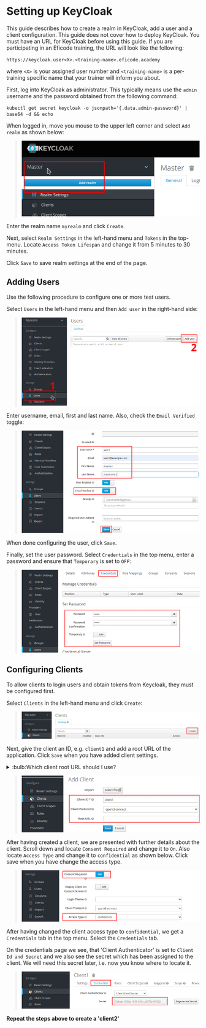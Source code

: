 # Setting up KeyCloak

This guide describes how to create a realm in KeyCloak, add a user and
a client configuration. This guide does not cover how to deploy
KeyCloak. You must have an URL for KeyCloak before using this
guide. If you are participating in an Eficode training, the URL will
look like the following:

```
https://keycloak.user<X>.<training-name>.eficode.academy
```

where `<X>` is your assigned user number and `<training-name>` is a
per-training specific name that your trainer will inform you about.

First, log into KeyCloak as administrator. This typically means use
the `admin` username and the password obtained from the following
command:

```console
kubectl get secret keycloak -o jsonpath='{.data.admin-password}' | base64 -d && echo
```

When logged in, move you mouse to the upper left corner and select
`Add realm` as shown below:

> ![KeyCloak add realm](images/keycloak-add-realm-anno.png)

Enter the realm name `myrealm` and click `Create`.

Next, select `Realm Settings` in the left-hand menu and `Tokens` in
the top-menu. Locate `Access Token Lifespan` and change it from 5
minutes to 30 minutes.

Click `Save` to save realm settings at the end of the page.

## Adding Users

Use the following procedure to configure one or more test users.

Select `Users` in the left-hand menu and then `Add user` in the right-hand side:

> ![KeyCloak add user](images/keycloak-add-user-anno.png)

Enter username, email, first and last name. Also, check the `Email Verified` toggle:

> ![KeyCloak specify user data](images/keycloak-add-user2-anno.png)

When done configuring the user, click `Save`.

Finally, set the user password. Select `Credentials` in the top menu,
enter a password and ensure that `Temporary` is set to `OFF`:

> ![KeyCloak specify user password](images/keycloak-add-user-set-pw-anno.png)

## Configuring Clients

To allow clients to login users and obtain tokens from Keycloak, they
must be configured first.

Select `Clients` in the left-hand menu and click `Create`:

> ![KeyCloak add client](images/keycloak-add-client-anno.png)

Next, give the client an ID, e.g. `client1` and add a root URL of
the application. Click `Save` when you have added client settings.

<details>
<summary>:bulb:Which client root URL should I use?</summary>

The client root URL depends on where you run the client application
and how you access it from your browser. If you use your laptop
browser and also run the client application on your laptop, the root
URL might be something like `http://localhost:5000`. For an Eficode
training, you will be running the clients on Kubernetes and your
client URL will look like the following (where you need to place `<X>`
and `<training-name>` as above):

```
https://client1.user<X>.<training-name>.eficode.academy
```
</details>

> ![KeyCloak specify client data](images/keycloak-add-client2-anno.png)

After having created a client, we are presented with further details
about the client. Scroll down and locate `Consent Required` and change
it to `On`. Also locate `Access Type` and change it to `confidential`
as shown below. Click save when you have change the access type.

> ![KeyCloak specify client data](images/keycloak-add-client-confidential-type-anno.png)

After having changed the client access type to `confidential`, we get
a `Credentials` tab in the top menu. Select the `Credentials` tab.

On the credentials page we see, that 'Client Authenticator' is set to
`Client Id and Secret` and we also see the secret which has been
assigned to the client. We will need this secret later, i.e. now you
know where to locate it.

> ![KeyCloak specify client data](images/keycloak-add-client-lookup-creds-anno.png)

**Repeat the steps above to create a 'client2'**
